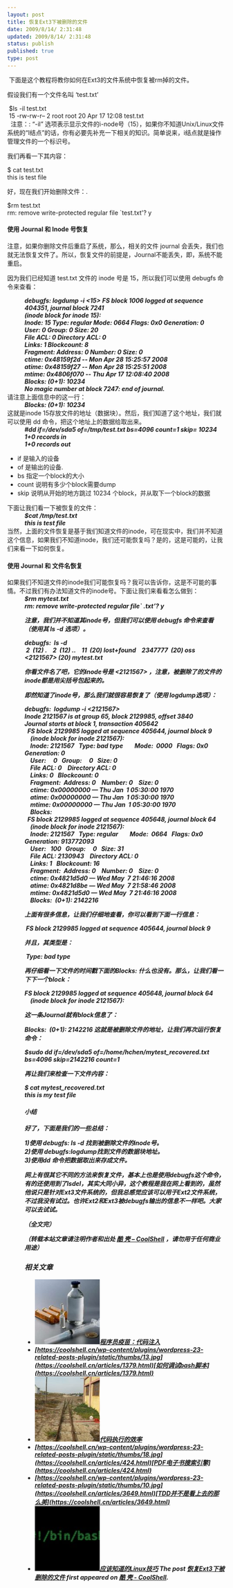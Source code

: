 ```yaml
---
layout: post
title: 恢复Ext3下被删除的文件
date: 2009/8/14/ 2:31:48
updated: 2009/8/14/ 2:31:48
status: publish
published: true
type: post
---
```


 下面是这个教程将教你如何在Ext3的文件系统中恢复被rm掉的文件。


假设我们有一个文件名叫 ‘test.txt’


 $ls -il test.txt  
 15 -rw-rw-r– 2 root root 20 Apr 17 12:08 test.txt  
 
注意：: “-il” 选项表示显示文件的i-node号（15），如果你不知道Unix/Linux文件系统的“I结点”的话，你有必要先补充一下相关的知识。简单说来，i结点就是操作管理文件的一个标识号。



我们再看一下其内容：


$ cat test.txt  
this is test file  

好，现在我们开始删除文件：.


$rm test.txt  
rm: remove write-protected regular file `test.txt'? y</span></span></div>
 
<h4>使用 Journal 和 Inode 号恢复</h4>
注意，如果你删除文件后重启了系统，那么，相关的文件 journal 会丢失，我们也就无法恢复文件了。所以，恢复文件的前提是，Journal不能丢失，即，系统不能重启。

因为我们已经知道 test.txt 文件的 inode 号是 15，所以我们可以使用 debugfs 命令来查看：
<div style="margin-left: 40px;"><span style="font-weight: bold;"><span style="font-style: italic;">debugfs: logdump -i <15></span></span>
<span style="font-weight: bold;"><span style="font-style: italic;">FS block 1006 logged at sequence 404351, journal block 7241</span></span><br style="font-style: italic;" /><span style="font-weight: bold;"><span style="font-style: italic;">(inode block for inode 15):</span></span><br style="font-style: italic;" /><span style="font-weight: bold;"><span style="font-style: italic;">Inode: 15 Type: regular Mode: 0664 Flags: 0x0 Generation: 0</span></span><br style="font-style: italic;" /><span style="font-weight: bold;"><span style="font-style: italic;">User: 0 Group: 0 Size: 20</span></span><br style="font-style: italic;" /><span style="font-weight: bold;"><span style="font-style: italic;">File ACL: 0 Directory ACL: 0</span></span><br style="font-style: italic;" /><span style="font-weight: bold;"><span style="font-style: italic;">Links: 1 Blockcount: 8</span></span><br style="font-style: italic;" /><span style="font-weight: bold;"><span style="font-style: italic;">Fragment: Address: 0 Number: 0 Size: 0</span></span><br style="font-style: italic;" /><span style="font-weight: bold;"><span style="font-style: italic;">ctime: 0x48159f2d -- Mon Apr 28 15:25:57 2008</span></span><br style="font-style: italic;" /><span style="font-weight: bold;"><span style="font-style: italic;">atime: 0x48159f27 -- Mon Apr 28 15:25:51 2008</span></span><br style="font-style: italic;" /><span style="font-weight: bold;"><span style="font-style: italic;">mtime: 0x4806f070 -- Thu Apr 17 12:08:40 2008</span></span><br style="font-style: italic;" /><span style="font-weight: bold;"><span style="font-style: italic;">Blocks: (0+1): 10234</span></span><br style="font-style: italic;" /><span style="font-weight: bold;"><span style="font-style: italic;">No magic number at block 7247: end of journal.</span></span><br style="font-style: italic;" /></div>
<span style="font-weight: bold;">
</span>请注意上面信息中的这一行：
<div style="margin-left: 40px;"><span style="font-weight: bold;"><span style="font-style: italic;">Blocks: (0+1): 10234</span></span></div>
这就是inode 15存放文件的地址（数据块）。然后，我们知道了这个地址，我们就可以使用 dd 命令，把这个地址上的数据给取出来。
<div style="margin-left: 40px;"><span style="font-weight: bold;"><span style="font-style: italic;">#dd if=/dev/sda5 of=/tmp/test.txt bs=4096 count=1 skip= 10234</span></span><br style="font-style: italic;" /><span style="font-weight: bold;"><span style="font-style: italic;">1+0 records in</span></span><br style="font-style: italic;" /><span style="font-weight: bold;"><span style="font-style: italic;">1+0 records out</span></span><br style="font-style: italic;" /></div>
<ul>
 <li>if 是输入的设备</li>
 <li>of 是输出的设备.</li>
 <li>bs 指定一个block的大小</li>
 <li>count 说明有多少个block需要dump</li>
 <li>skip 说明从开始的地方跳过 10234 个block，并从取下一个block的数据</li>
</ul>
下面让我们看一下被恢复的文件：
<div style="margin-left: 40px;"><span style="font-weight: bold;"><span style="font-style: italic;">$cat /tmp/test.txt </span></span><br style="font-style: italic;" /><span style="font-weight: bold;"><span style="font-style: italic;">this is test file</span></span><br style="font-style: italic;" /></div>
<span style="font-weight: bold;">
</span>当然，上面的文件恢复是基于我们知道文件的inode，可在现实中，我们并不知道这个信息，如果我们不知道inode，我们还可能恢复吗？是的，这是可能的，让我们来看一下如何恢复。
<h4>使用 Journal 和 文件名恢复</h4>
如果我们不知道文件的inode我们可能恢复吗？我可以告诉你，这是不可能的事情。不过我们有办法知道文件的inode号。下面让我们来看看怎么做到：
<div style="margin-left: 40px;"><span style="font-weight: bold; font-style: italic;">$rm mytest.txt</span><br style="font-weight: bold; font-style: italic;" /><span style="font-weight: bold; font-style: italic;">rm: remove write-protected regular file` .txt’? y  

注意，我们并不知道其inode号，但我们可以使用 debugfs 命令来查看（使用其 ls -d 选项）。


debugfs:  ls -d  
 2  (12) .    2  (12) ..    11  (20) lost+found    2347777  (20) oss  
<2121567> (20) mytest.txt  

你看文件名了吧，它的inode号是 <2121567> ，注意，被删除了的文件的inode都是用尖括号包起来的。


即然知道了inode号，那么我们就很容易恢复了（使用 logdump选项）：


debugfs:  logdump -i <2121567>  
Inode 2121567 is at group 65, block 2129985, offset 3840  
Journal starts at block 1, transaction 405642  
  FS block 2129985 logged at sequence 405644, journal block 9  
    (inode block for inode 2121567):  
    Inode: 2121567   Type: bad type        Mode:  0000   Flags: 0x0   Generation: 0  
    User:     0   Group:     0   Size: 0  
    File ACL: 0    Directory ACL: 0  
    Links: 0   Blockcount: 0  
    Fragment:  Address: 0    Number: 0    Size: 0  
    ctime: 0x00000000 — Thu Jan  1 05:30:00 1970  
    atime: 0x00000000 — Thu Jan  1 05:30:00 1970  
    mtime: 0x00000000 — Thu Jan  1 05:30:00 1970  
    Blocks:  
  FS block 2129985 logged at sequence 405648, journal block 64  
    (inode block for inode 2121567):  
    Inode: 2121567   Type: regular        Mode:  0664   Flags: 0x0   Generation: 913772093  
    User:   100   Group:     0   Size: 31  
    File ACL: 2130943    Directory ACL: 0  
    Links: 1   Blockcount: 16  
    Fragment:  Address: 0    Number: 0    Size: 0  
    ctime: 0x4821d5d0 — Wed May  7 21:46:16 2008  
    atime: 0x4821d8be — Wed May  7 21:58:46 2008  
    mtime: 0x4821d5d0 — Wed May  7 21:46:16 2008  
    Blocks:  (0+1): 2142216  

上面有很多信息，让我们仔细地查看，你可以看到下面一行信息：


 FS block 2129985 logged at sequence 405644, journal block 9  

并且，其类型是：


 Type: bad type   

再仔细看一下文件的时间戳下面的Blocks: 什么也没有。那么，让我们看一下下一个block：


FS block 2129985 logged at sequence 405648, journal block 64  
    (inode block for inode 2121567):  

这一条Journal就有block信息了：


Blocks:  (0+1): 2142216
这就是被删除文件的地址，让我们再次运行恢复命令：


$sudo dd if=/dev/sda5 of=/home/hchen/mytest\_recovered.txt bs=4096 skip=2142216 count=1  

再让我们来检查一下文件内容：


$ cat mytest\_recovered.txt  
this is my test file   

#### 小结


好了，下面是我们的一些总结：  

1)使用 debugfs: ls -d 找到被删除文件的inode号。  
2)使用 debugfs:logdump找到文件的数据块地址。  
3)使用dd 命令把数据取出来存成文件。


网上有很其它不同的方法来恢复文件，基本上也是使用debugfs这个命令，有的还使用到了lsdel，其实大同小异，这个教程是我在网上看到的，虽然他说只是针对Ext3文件系统的，但我总感觉应该可以用于Ext2文件系统，不过我没有试过。也许Ext2和Ext3被debugfs输出的信息不一样吧。大家可以去试试。


（全文完）



**（转载本站文章请注明作者和出处 [酷 壳 – CoolShell](https://coolshell.cn/) ，请勿用于任何商业用途）**



### 相关文章

* [![程序员疫苗：代码注入](../wp-content/uploads/2012/12/200906020837401710-150x150.jpg)](https://coolshell.cn/articles/8711.html)[程序员疫苗：代码注入](https://coolshell.cn/articles/8711.html)
* [https://coolshell.cn/wp-content/plugins/wordpress-23-related-posts-plugin/static/thumbs/13.jpg](https://coolshell.cn/articles/1379.html)[如何调试bash脚本](https://coolshell.cn/articles/1379.html)
* [![代码执行的效率](../wp-content/uploads/2012/07/muxnt-150x150.jpg)](https://coolshell.cn/articles/7886.html)[代码执行的效率](https://coolshell.cn/articles/7886.html)
* [https://coolshell.cn/wp-content/plugins/wordpress-23-related-posts-plugin/static/thumbs/18.jpg](https://coolshell.cn/articles/424.html)[PDF电子书搜索引擎](https://coolshell.cn/articles/424.html)
* [https://coolshell.cn/wp-content/plugins/wordpress-23-related-posts-plugin/static/thumbs/10.jpg](https://coolshell.cn/articles/3649.html)[TDD并不是看上去的那么美](https://coolshell.cn/articles/3649.html)
* [![应该知道的Linux技巧](../wp-content/uploads/2013/01/linux-bash-300x225-150x150.jpg)](https://coolshell.cn/articles/8883.html)[应该知道的Linux技巧](https://coolshell.cn/articles/8883.html)
The post [恢复Ext3下被删除的文件](https://coolshell.cn/articles/1265.html) first appeared on [酷 壳 - CoolShell](https://coolshell.cn).